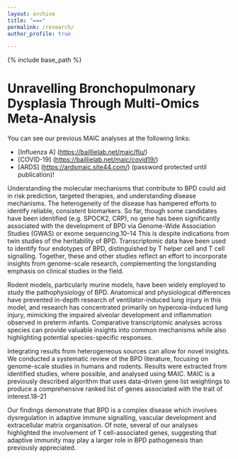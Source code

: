 ```yaml
---
layout: archive
title: "==="
permalink: /research/
author_profile: true

---
```


{% include base_path %}

Unravelling Bronchopulmonary Dysplasia Through Multi-Omics Meta-Analysis
======

You can see our previous MAIC analyses at the following links:

* [Influenza A] (https://baillielab.net/maic/flu/)
* [COVID-19] (https://baillielab.net/maic/covid19/)
* [ARDS] (https://ardsmaic.site44.com/) (password protected until publication)!


Understanding the molecular mechanisms that contribute to BPD could aid in risk prediction, targeted therapies, and understanding disease mechanisms. The heterogeneity of the disease has hampered efforts to identify reliable, consistent biomarkers. So far, though some candidates have been identified (e.g. SPOCK2, CRP), no gene has been significantly associated with the development of BPD via Genome-Wide Association Studies (GWAS) or exome sequencing.10–14 This is despite indications from twin studies of the heritability of BPD. Transcriptomic data have been used to identify four endotypes of BPD, distinguished by T helper cell and T cell signalling.  Together, these and other studies reflect an effort to incorporate insights from genome-scale research, complementing the longstanding emphasis on clinical studies in the field.

Rodent models, particularly murine models, have been widely employed to study the pathophysiology of BPD. Anatomical and physiological differences have prevented in-depth research of ventilator-induced lung injury in this model, and research has concentrated primarily on hyperoxia-induced lung injury, mimicking the impaired alveolar development and inflammation observed in preterm infants. Comparative transcriptomic analyses across species can provide valuable insights into common mechanisms while also highlighting potential species-specific responses.

Integrating results from heterogeneous sources can allow for novel insights. We conducted a systematic review of the BPD literature, focusing on genome-scale studies in humans and rodents. Results were extracted from identified studies, where possible, and analysed using MAIC. MAIC is a previously described algorithm that uses data-driven gene list weightings to produce a comprehensive ranked list of genes associated with the trait of interest.18–21

Our findings demonstrate that BPD is a complex disease which involves dysregulation in adaptive immune signalling, vascular development and extracellular matrix organisation. Of note, several of our analyses highlighted the involvement of T cell-associated genes, suggesting that adaptive immunity may play a larger role in BPD pathogenesis than previously appreciated.


